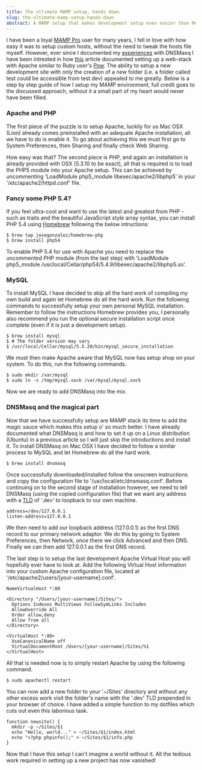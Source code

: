 ```yaml
---
title: The ultimate MAMP setup, hands down
slug: the-ultimate-mamp-setup-hands-down
abstract: A MAMP setup that makes development setup even easier than MAMP Pro.
---
```


I have been a loyal [MAMP Pro](http://www.mamp.info/en/mamp-pro/) user for many years, I fell in love with how easy it was to setup custom hosts, without the need to tweak the hosts file myself.
However, ever since I documented my [experiences](http://eddmann.com/posts/dnsmasq-your-local-development-dns/) with DNSMasq I have been intrested in how [this](http://davidwinter.me/articles/2011/06/18/simple-local-web-development-with-apache-and-dnsmasq/) article documented setting up a web-stack with Apache similar to Ruby user's [Pow](http://pow.cx/).
The ability to setup a new development site with only the creation of a new folder (i.e. a folder called test could be accessible from test.dev) appealed to me greatly.
Below is a step by step guide of how I setup my MAMP environment, full credit goes to the discussed approach, without it a small part of my heart would never have been filled.

### Apache and PHP

The first piece of the puzzle is to setup Apache, luckily for us Mac OSX (Lion) already comes preinstalled with an adequate Apache installation, all we have to do is enable it.
To go about achieving this we must first go to System Preferences, then Sharing and finally check Web Sharing.

How easy was that? The second piece is PHP, and again an installation is already provided with OSX (5.3.10 to be exact), all that is required is to load the PHP5 module into your Apache setup.
This can be achieved by uncommenting 'LoadModule php5_module libexec/apache2/libphp5' in your '/etc/apache2/httpd.conf' file.

### Fancy some PHP 5.4?

If you feel ultra-cool and want to use the latest and greatest from PHP - such as traits and the beautiful JavaScript style array syntax, you can install PHP 5.4 using [Homebrew](http://mxcl.github.com/homebrew/) following the below intructions:

    $ brew tap josegonzalez/homebrew-php
    $ brew install php54

To enable PHP 5.4 for use with Apache you need to replace the uncommented PHP module (from the last step) with 'LoadModule php5_module /usr/local/Cellar/php54/5.4.9/libexec/apache2/libphp5.so'.

### MySQL

To install MySQL I have decided to skip all the hard work of compiling my own build and again let Homebrew do all the hard work.
Run the following commands to successfully setup your own personal MySQL installation.
Remember to follow the instructions Homebrew provides you, I personally also recommend you run the optional secure installation script once complete (even if it is just a development setup).

    $ brew install mysql
    $ # The folder version may vary
    $ /usr/local/Cellar/mysql/5.5.20/bin/mysql_secure_installation

We must then make Apache aware that MySQL now has setup shop on your system.
To do this, run the following commands.

    $ sudo mkdir /var/mysql
    $ sudo ln -s /tmp/mysql.sock /var/mysql/mysql.sock

Now we are ready to add DNSMasq into the mix.

### DNSMasq and the magical part

Now that we have successfully setup are MAMP stack its time to add the magic sauce which makes this setup o' so much better.
I have already documented what DNSMasq is and how to set it up on a Linux distribution (Ubuntu) in a previous article so I will just skip the introductions and install it.
To install DNSMasq on Mac OSX I have decided to follow a similar process to MySQL and let Homebrew do all the hard work.

    $ brew install dnsmasq

Once successfully downloaded/installed follow the onscreen instructions and copy the configuration file to '/usr/local/etc/dnsmasq.conf'.
Before continuing on to the second stage of installation however, we need to tell DNSMasq (using the copied configuration file) that we want any address with a [TLD](http://en.wikipedia.org/wiki/Top-level_domain) of '.dev' to loopback to our own machine.

    address=/dev/127.0.0.1
    listen-address=127.0.0.1

We then need to add our loopback address (127.0.0.1) as the first DNS record to our primary network adaptor.
We do this by going to System Preferences, then Network, once there we click Advanced and then DNS.
Finally we can then add 127.0.0.1 as the first DNS record.

The last step is to setup the last development Apache Virtual Host you will hopefully ever have to look at.
Add the following Virtual Host information into your custom Apache configuration file, located at '/etc/apache2/users/[your-username].conf'.

    NameVirtualHost *:80

    <Directory "/Users/[your-username]/Sites/">
      Options Indexes MultiViews FollowSymLinks Includes
      AllowOverride All
      Order allow,deny
      Allow from all
    </Directory>

    <VirtualHost *:80>
      UseCanonicalName off
      VirtualDocumentRoot /Users/[your-username]/Sites/%1
    </VirtualHost>

All that is needed now is to simply restart Apache by using the following command.

    $ sudo apachectl restart

You can now add a new folder to your '~/Sites' directory and without any other excess work visit the folder's name with the '.dev' TLD prepended in your browser of choice.
I have added a simple function to my dotfiles which cuts out even this laborious task.

    function newsite() {
      mkdir -p ~/Sites/$1
      echo "Hello, world..." > ~/Sites/$1/index.html
      echo "<?php phpinfo();" > ~/Sites/$1/info.php
    }

Now that I have this setup I can't imagine a world without it.
All the tedious work required in setting up a new project has now vanished!